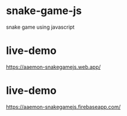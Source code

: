# snake-game-js
snake game using javascript

# live-demo
https://aaemon-snakegamejs.web.app/

# live-demo
https://aaemon-snakegamejs.firebaseapp.com/
